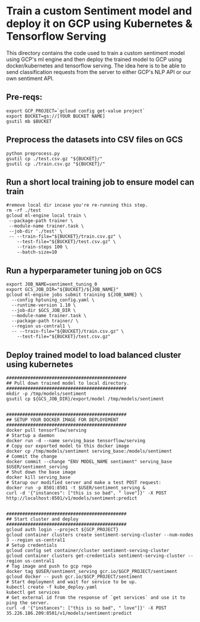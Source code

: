 # Train a custom Sentiment model and deploy it on GCP using Kubernetes & Tensorflow Serving

This directory contains the code used to train a custom sentiment model using GCP's ml engine and then deploy the trained model to GCP using docker/kubernetes and tensorflow serving.
The idea here is to be able to send classification requests from the server to either GCP's NLP API or our own sentiment API.


## Pre-reqs:
 ```
export GCP_PROJECT=`gcloud config get-value project`
export BUCKET=gs://[YOUR BUCKET NAME]
gsutil mb $BUCKET
```


## Preprocess the datasets into CSV files on GCS
```
python preprocess.py
gsutil cp ./test.csv.gz "${BUCKET}/"
gsutil cp ./train.csv.gz "${BUCKET}/"
```

## Run a short local training job to ensure model can train

```
#remove local dir incase you're re-running this step.
rm -rf ./test
gcloud ml-engine local train \
 --package-path trainer \
 --module-name trainer.task \
 --job-dir './test' \
 -- --train-file="${BUCKET}/train.csv.gz" \
    --test-file="${BUCKET}/test.csv.gz" \
    --train-steps 100 \
    --batch-size=10
```

## Run a hyperparameter tuning job on GCS

```
export JOB_NAME=sentiment_tuning_0
export GCS_JOB_DIR="${BUCKET}/${JOB_NAME}"
gcloud ml-engine jobs submit training ${JOB_NAME} \
  --config hptuning_config.yaml \
  --runtime-version 1.10 \
  --job-dir $GCS_JOB_DIR \
  --module-name trainer.task \
  --package-path trainer/ \
  --region us-central1 \
  -- --train-file="${BUCKET}/train.csv.gz" \
    --test-file="${BUCKET}/test.csv.gz"

```

## Deploy trained model to load balanced cluster using kubernetes
```
#############################################
## Pull down trained model to local directory.
#############################################
mkdir -p /tmp/models/sentiment
gsutil cp ${GCS_JOB_DIR}/export/model /tmp/models/sentiment


#############################################
## SETUP YOUR DOCKER IMAGE FOR DEPLOYEMENT
#############################################
docker pull tensorflow/serving
# Startup a daemon
docker run -d --name serving_base tensorflow/serving
# Copy our exported model to this docker image
docker cp /tmp/models/sentiment serving_base:/models/sentiment
# Commit the change
docker commit --change "ENV MODEL_NAME sentiment" serving_base $USER/sentiment_serving
# Shut down the base image
docker kill serving_base
# Starup our modified server and make a test POST request:
docker run -p 8501:8501 -t $USER/sentiment_serving &
curl -d '{"instances": ["this is so bad", " love"]}' -X POST http://localhost:8501/v1/models/sentiment:predict


#############################################
## Start cluster and deploy
#############################################
gcloud auth login --project ${GCP_PROJECT}
gcloud container clusters create sentiment-serving-cluster --num-nodes 3 --region us-central1
# Setup credentials
gcloud config set container/cluster sentiment-serving-cluster
gcloud container clusters get-credentials sentiment-serving-cluster --region us-central1
# Tag image and push to gcp repo
docker tag $USER/sentiment_serving gcr.io/$GCP_PROJECT/sentiment
gcloud docker -- push gcr.io/$GCP_PROJECT/sentiment
# Start deployment and wait for service to be up.
kubectl create -f kube_deploy.yaml
kubectl get services
# Get external id from the response of `get services` and use it to ping the server.
curl -d '{"instances": ["this is so bad", " love"]}' -X POST 35.226.186.209:8501/v1/models/sentiment:predict
```

